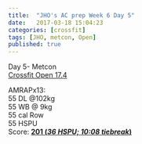 ```yaml
---
title:  "JHO's AC prep Week 6 Day 5"
date:   2017-03-18 15:04:23
categories: [crossfit]
tags: [JHO, metcon, Open]
published: true
---
```

Day 5- Metcon  
[Crossfit Open 17.4][wod_link]  

AMRAPx13:  
55 DL @102kg  
55 WB @ 9kg  
55 cal Row  
55 HSPU  
Score: [**201 (_36 HSPU; 10:08 tiebreak_)**][vid_link]

[wod_link]: https://games.crossfit.com/workouts/open/2017/17.4
[vid_link]: https://goo.gl/photos/7sC8sKwSXyKj6SXc6

